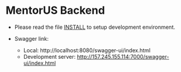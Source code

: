 # MentorUS Backend

- Please read the file [INSTALL](./INSTALL.md) to setup development environment.

- Swagger link:
  - Local: http://localhost:8080/swagger-ui/index.html
  - Development server: http://157.245.155.114:7000/swagger-ui/index.html
